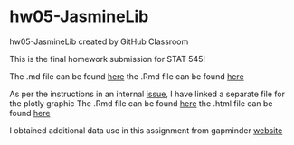 # hw05-JasmineLib
hw05-JasmineLib created by GitHub Classroom

This is the final homework submission for STAT 545! 

The .md file can be found [here]()
the .Rmd file can be found [here]()

As per the instructions in an internal [issue](https://github.com/STAT545-UBC/Discussion-Internal/issues/46), I have linked a separate file for the plotly graphic
The .Rmd file can be found [here]()
the .html file can be found [here]()

I obtained additional data use in this assignment from 
gapminder [website](https://www.gapminder.org/data/)
